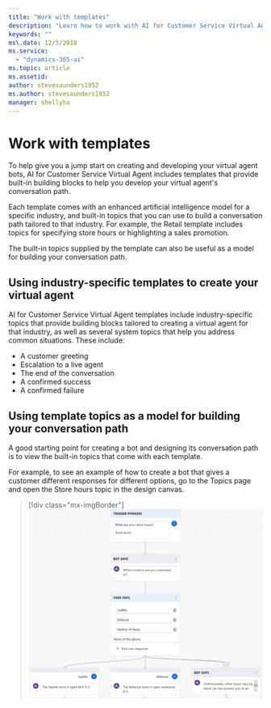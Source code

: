 ```yaml
---
title: "Work with templates"
description: "Learn how to work with AI for Customer Service Virtual Agent templates."
keywords: ""
ms\.date: 12/5/2018
ms.service:
  - "dynamics-365-ai"
ms.topic: article
ms.assetid: 
author: stevesaunders1952
ms.author: stevesaunders1952
manager: shellyha
---
```


# Work with templates

To help give you a jump start on creating and developing your virtual agent bots, AI for Customer Service Virtual Agent includes templates that provide built-in building blocks to help you develop your virtual agent's conversation path.

Each template comes with an enhanced artificial intelligence model for a specific industry, and built-in topics that you can use to build a conversation path tailored to that industry. For example, the Retail template includes topics for specifying store hours or highlighting a sales promotion.

The built-in topics supplied by the template can also be useful as a model for building your conversation path.

## Using industry-specific templates to create your virtual agent

AI for Customer Service Virtual Agent templates include industry-specific topics that provide building blocks tailored to creating a virtual agent for that industry, as well as several system topics that help you address common situations. These include:

* A customer greeting
* Escalation to a live agent
* The end of the conversation
* A confirmed success
* A confirmed failure

## Using template topics as a model for building your conversation path

A good starting point for creating a bot and designing its conversation path is to view the built-in topics that come with each template.

For example, to see an example of how to create a bot that gives a customer different responses for different options, go to the Topics page and open the Store hours topic in the design canvas.

   > [!div class="mx-imgBorder"]
   > ![Store hours topic](media/create-bot-1-1.PNG)